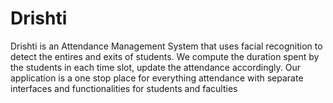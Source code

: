 # Drishti
Drishti is an Attendance Management System that uses facial recognition to detect the entires and exits of students. We compute the duration spent by the students in each time slot, update the attendance accordingly. Our application is a one stop place for everything attendance with separate interfaces and functionalities for students and faculties
